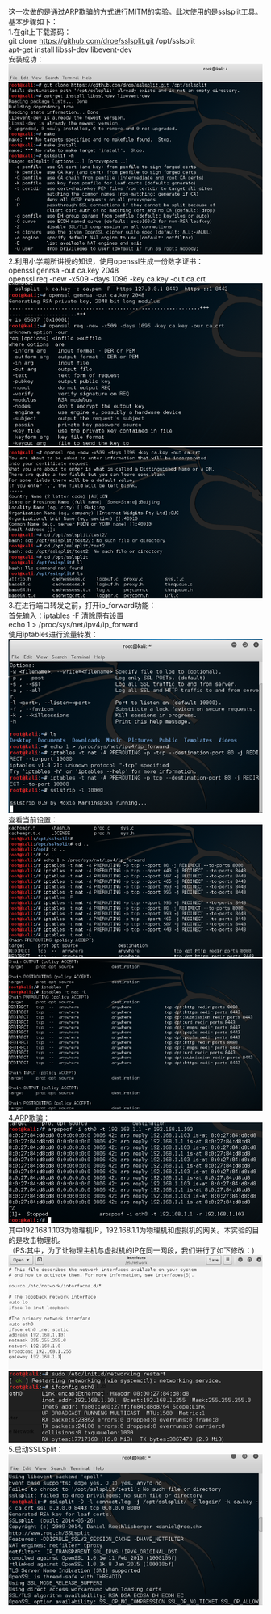 </br>这一次做的是通过ARP欺骗的方式进行MITM的实验。此次使用的是sslsplit工具。
</br>基本步骤如下：
</br>1.在git上下载源码：
</br>git clone https://github.com/droe/sslsplit.git   /opt/sslsplit
</br>apt-get install libssl-dev libevent-dev
</br>安装成功：![](https://raw.githubusercontent.com/vsmile0601/2Pictures/master/完整版一.bmp) 
</br>2.利用小学期所讲授的知识，使用openssl生成一份数字证书：
</br>openssl genrsa -out ca.key 2048
</br>openssl req -new -x509 -days 1096 -key ca.key -out ca.crt
</br>![](https://raw.githubusercontent.com/vsmile0601/2Pictures/master/完整版二.bmp)
</br>![](https://raw.githubusercontent.com/vsmile0601/2Pictures/master/完整版三.bmp)
</br>3.在进行端口转发之前，打开ip_forward功能：
</br>首先输入：iptables -F 清除原有设置
</br>echo 1 > /proc/sys/net/ipv4/ip_forward
</br>使用iptables进行流量转发：
</br>![](https://raw.githubusercontent.com/vsmile0601/2Pictures/master/打开ip_forward转发并且用sslstrip监听10000端口.bmp)
</br>查看当前设置：
</br>![](https://raw.githubusercontent.com/vsmile0601/2Pictures/master/完整版四.bmp)
</br>![](https://raw.githubusercontent.com/vsmile0601/2Pictures/master/完整版五.bmp)
</br>4.ARP欺骗：
</br>![](https://raw.githubusercontent.com/vsmile0601/2Pictures/master/完整版六.bmp)
</br>其中192.168.1.103为物理机IP，192.168.1.1为物理机和虚拟机的网关。本实验的目的是攻击物理机。
</br>（PS:其中，为了让物理主机与虚拟机的IP在同一网段，我们进行了如下修改：)
</br>![](https://raw.githubusercontent.com/vsmile0601/2Pictures/master/解决方法（arp%20spoof）.bmp)
</br>![](https://raw.githubusercontent.com/vsmile0601/2Pictures/master/重启network.bmp)
</br>5.启动SSLSplit：
</br>![](https://raw.githubusercontent.com/vsmile0601/2Pictures/master/完整版2.bmp)
